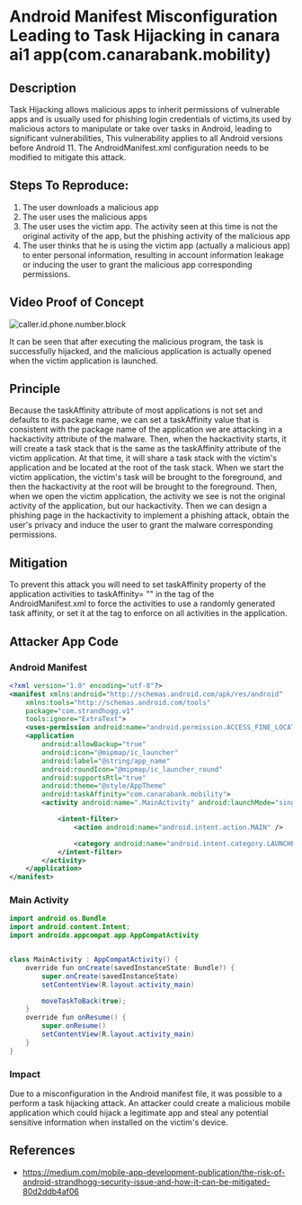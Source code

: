 # Android Manifest Misconfiguration Leading to Task Hijacking in canara ai1 app(com.canarabank.mobility) 

## Description

Task Hijacking allows malicious apps to inherit permissions of vulnerable apps and is usually used for phishing login credentials of victims,its used by malicious actors to manipulate or take over tasks in Android, leading to significant vulnerabilities, This vulnerability applies to all Android versions before Android 11. The AndroidManifest.xml configuration needs to be modified to mitigate this attack.

## Steps To Reproduce:

1. The user downloads a malicious app
2. The user uses the malicious apps
3. The user uses the victim app. The activity seen at this time is not the original activity of the app, but the phishing activity of the malicious app
4. The user thinks that he is using the victim app (actually a malicious app) to enter personal information, resulting in account information leakage or inducing the user to grant the malicious app corresponding permissions.

## Video Proof of Concept

![caller.id.phone.number.block](./video/com.canarabank.mobility.gif)

It can be seen that after executing the malicious program, the task is successfully hijacked, and the malicious application is actually opened when the victim application is launched.

## Principle

Because the taskAffinity attribute of most applications is not set and defaults to its package name, we can set a taskAffinity value that is consistent with the package name of the application we are attacking in a hackactivity attribute of the malware. Then, when the hackactivity starts, it will create a task stack that is the same as the taskAffinity attribute of the victim application. At that time, it will share a task stack with the victim's application and be located at the root of the task stack. When we start the victim application, the victim's task will be brought to the foreground, and then the hackactivity at the root will be brought to the foreground. Then, when we open the victim application, the activity we see is not the original activity of the application, but our hackactivity. Then we can design a phishing page in the hackactivity to implement a phishing attack, obtain the user's privacy and induce the user to grant the malware corresponding permissions.





## Mitigation

To prevent this attack you will need to set taskAffinity property of the application activities to taskAffinity= "" in the <activity> tag of the AndroidManifest.xml to force the activities to use a randomly generated task affinity, or set it at the <application> tag to enforce on all activities in the application.

## Attacker App Code

### Android Manifest

```xml
<?xml version="1.0" encoding="utf-8"?>
<manifest xmlns:android="http://schemas.android.com/apk/res/android"
    xmlns:tools="http://schemas.android.com/tools"
    package="com.strandhogg.v1"
    tools:ignore="ExtraText">
    <uses-permission android:name="android.permission.ACCESS_FINE_LOCATION" />
    <application
        android:allowBackup="true"
        android:icon="@mipmap/ic_launcher"
        android:label="@string/app_name"
        android:roundIcon="@mipmap/ic_launcher_round"
        android:supportsRtl="true"
        android:theme="@style/AppTheme"
        android:taskAffinity="com.canarabank.mobility">
        <activity android:name=".MainActivity" android:launchMode="singleTask" android:excludeFromRecents="true">

            <intent-filter>
                <action android:name="android.intent.action.MAIN" />

                <category android:name="android.intent.category.LAUNCHER" />
            </intent-filter>
        </activity>
    </application>
</manifest>
```

### Main Activity

```java
import android.os.Bundle
import android.content.Intent;
import androidx.appcompat.app.AppCompatActivity


class MainActivity : AppCompatActivity() {
    override fun onCreate(savedInstanceState: Bundle?) {
        super.onCreate(savedInstanceState)
        setContentView(R.layout.activity_main)

        moveTaskToBack(true);
    }
    override fun onResume() {
        super.onResume()
        setContentView(R.layout.activity_main)
    }
}
```

### Impact

Due to a misconfiguration in the Android manifest file, it was possible to a perform a task hijacking attack. An attacker could create a malicious mobile application which could hijack a legitimate app and steal any potential sensitive information when installed on the victim's device.



## References

- https://medium.com/mobile-app-development-publication/the-risk-of-android-strandhogg-security-issue-and-how-it-can-be-mitigated-80d2ddb4af06